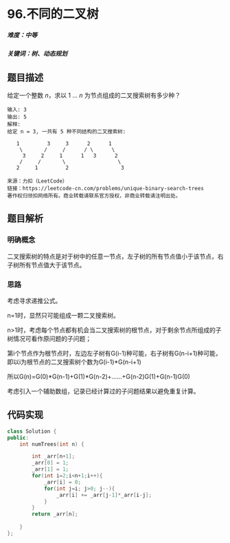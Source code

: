 # 96.不同的二叉树

##### 难度：中等

##### 关键词：树、动态规划

## 题目描述

给定一个整数 *n*，求以 1 ... *n* 为节点组成的二叉搜索树有多少种？

```
输入: 3
输出: 5
解释:
给定 n = 3, 一共有 5 种不同结构的二叉搜索树:

   1         3     3      2      1
    \       /     /      / \      \
     3     2     1      1   3      2
    /     /       \                 \
   2     1         2                 3

来源：力扣（LeetCode）
链接：https://leetcode-cn.com/problems/unique-binary-search-trees
著作权归领扣网络所有。商业转载请联系官方授权，非商业转载请注明出处。
```

## 题目解析

### 明确概念

二叉搜索树的特点是对于树中的任意一节点，左子树的所有节点值小于该节点，右子树所有节点值大于该节点。

### 思路

考虑寻求递推公式。

n=1时，显然只可能组成一颗二叉搜索树。

n>1时，考虑每个节点都有机会当二叉搜索树的根节点，对于剩余节点所组成的子树情况可看作原问题的子问题；

第i个节点作为根节点时，左边左子树有G(i-1)种可能，右子树有G(n-i+1)种可能，即以i为根节点的二叉搜索树个数为G(i-1)*G(n-i+1)

所以G(n)=G(0)*G(n-1)+G(1)*G(n-2)+……+G(n-2)G(1)+G(n-1)G(0)



考虑引入一个辅助数组，记录已经计算过的子问题结果以避免重复计算。

## 代码实现

```c++
class Solution {
public:
    int numTrees(int n) {

        int _arr[n+1];
        _arr[0] = 1;
        _arr[1] = 1;
        for(int i=2;i<n+1;i++){
            _arr[i] = 0;
            for(int j=i; j>0; j--){
                _arr[i] += _arr[j-1]*_arr[i-j];
            }
        }
        return _arr[n];
        
    }
};
```

